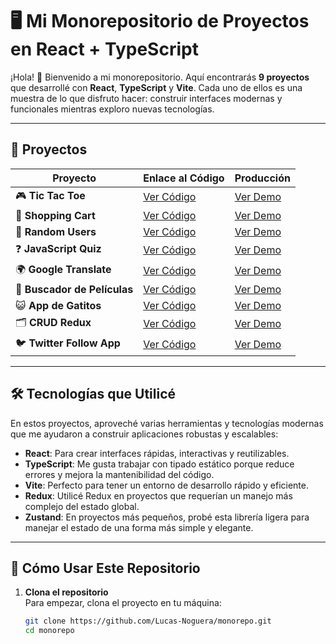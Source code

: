 # 🖥️ Mi Monorepositorio de Proyectos en React + TypeScript

¡Hola! 👋 Bienvenido a mi monorepositorio. Aquí encontrarás **9 proyectos** que desarrollé con **React**, **TypeScript** y **Vite**. Cada uno de ellos es una muestra de lo que disfruto hacer: construir interfaces modernas y funcionales mientras exploro nuevas tecnologías.

---

## 📜 Proyectos

| **Proyecto**                | **Enlace al Código**                                                                 | **Producción**                                                                 |
|-----------------------------|-------------------------------------------------------------------------------------|-------------------------------------------------------------------------------|
| 🎮 **Tic Tac Toe**          | [Ver Código](https://github.com/Lucas-Noguera/ProyectosReact/tree/main/projects/tic-tac-toe)   | [Ver Demo](https://proyectotictactoe26.netlify.app)                           |
| 🛒 **Shopping Cart**        | [Ver Código](https://github.com/Lucas-Noguera/shoppingcart26)                        | [Ver Demo](https://shoppingcart26.vercel.app)                                |
| 👥 **Random Users**         | [Ver Código](https://github.com/Lucas-Noguera/randomusers26)                         | [Ver Demo](https://randomusers26.vercel.app)                                 |
| ❓ **JavaScript Quiz**      | [Ver Código](https://github.com/Lucas-Noguera/javascriptquiz26)                      | [Ver Demo](https://javascriptquiz26.vercel.app)                              |
| 🌍 **Google Translate**     | [Ver Código](https://github.com/Lucas-Noguera/googletranslate26)                     | [Ver Demo](https://googletranslate26.vercel.app)                             |
| 🎥 **Buscador de Películas**| [Ver Código](https://github.com/Lucas-Noguera/buscadordepeliculas26)                 | [Ver Demo](https://buscadordepeliculas26.vercel.app)                         |
| 😺 **App de Gatitos**       | [Ver Código](https://github.com/Lucas-Noguera/pruebatecnica26)                       | [Ver Demo](https://pruebatecnica26.vercel.app)                               |
| 🗂️ **CRUD Redux**           | [Ver Código](https://github.com/Lucas-Noguera/crudredux26)                          | [Ver Demo](https://crudredux26.vercel.app)                                   |
| 🐦 **Twitter Follow App**   | [Ver Código](https://github.com/Lucas-Noguera/twitterfollow26)                       | [Ver Demo](https://twitterfollow26.vercel.app)                               |

---

## 🛠️ Tecnologías que Utilicé

En estos proyectos, aproveché varias herramientas y tecnologías modernas que me ayudaron a construir aplicaciones robustas y escalables:

- **React**: Para crear interfaces rápidas, interactivas y reutilizables.  
- **TypeScript**: Me gusta trabajar con tipado estático porque reduce errores y mejora la mantenibilidad del código.  
- **Vite**: Perfecto para tener un entorno de desarrollo rápido y eficiente.  
- **Redux**: Utilicé Redux en proyectos que requerían un manejo más complejo del estado global.  
- **Zustand**: En proyectos más pequeños, probé esta librería ligera para manejar el estado de una forma más simple y elegante.  

---

## 🚀 Cómo Usar Este Repositorio

1. **Clona el repositorio**  
   Para empezar, clona el proyecto en tu máquina:  
   ```bash
   git clone https://github.com/Lucas-Noguera/monorepo.git
   cd monorepo

